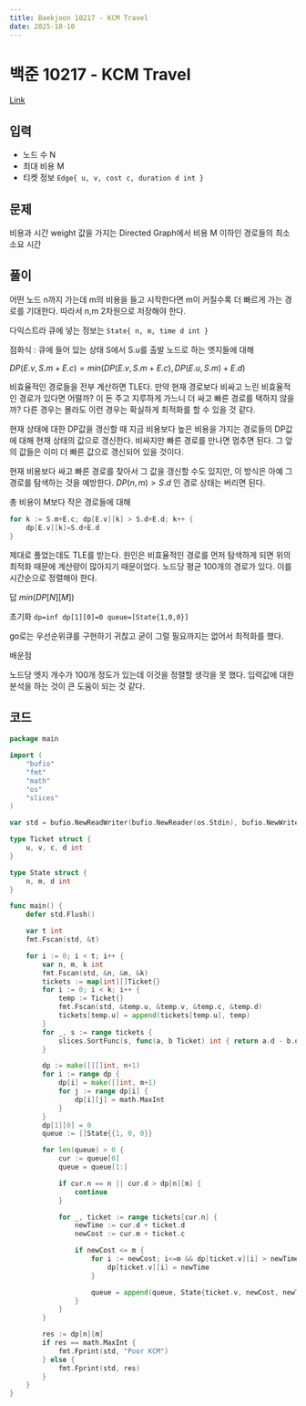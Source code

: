 ```yaml
---
title: Baekjoon 10217 - KCM Travel
date: 2025-10-10
---
```


# 백준 10217 - KCM Travel

[Link](https://www.acmicpc.net/problem/10217)

## 입력

- 노드 수 N
- 최대 비용 M
- 티켓 정보 `Edge{ u, v, cost c, duration d int }`

## 문제

비용과 시간 weight 값을 가지는 Directed Graph에서 비용 M 이하인 경로들의 최소 소요 시간

## 풀이

어떤 노드 n까지 가는데 m의 비용을 들고 시작한다면 m이 커질수록 더 빠르게 가는 경로를 기대한다. 따라서 n,m 2차원으로 저장해야 한다.

다익스트라 큐에 넣는 정보는 `State{ n, m, time d int }`

점화식 : 큐에 들어 있는 상태 S에서 S.u를 출발 노드로 하는 엣지들에 대해

$DP(E.v,S.m+E.c) = min(DP(E.v,S.m+E.c), DP(E.u,S.m) + E.d)$

비효율적인 경로들을 전부 계산하면 TLE다. 만약 현재 경로보다 비싸고 느린 비효율적인 경로가 있다면 어떨까? 이 돈 주고 지루하게 가느니 더 싸고 빠른 경로를 택하지 않을까? 다른 경우는 몰라도 이런 경우는 확실하게 최적화를 할 수 있을 것 같다.

현재 상태에 대한 DP값을 갱신할 때 지금 비용보다 높은 비용을 가지는 경로들의 DP값에 대해 현재 상태의 값으로 갱신한다. 비싸지만 빠른 경로를 만나면 멈추면 된다. 그 앞의 값들은 이미 더 빠른 값으로 갱신되어 있을 것이다.

현재 비용보다 싸고 빠른 경로를 찾아서 그 값을 갱신할 수도 있지만, 이 방식은 아예 그 경로를 탐색하는 것을 예방한다. $DP(n,m)>S.d$ 인 경로 상태는 버리면 된다.

총 비용이 M보다 작은 경로들에 대해
```go
for k := S.m+E.c; dp[E.v][k] > S.d+E.d; k++ {
    dp[E.v][k]=S.d+E.d
}
```

제대로 풀었는데도 TLE를 받는다. 원인은 비효율적인 경로를 먼저 탐색하게 되면 위의 최적화 때문에 계산량이 많아지기 때문이었다.
노드당 평균 100개의 경로가 있다. 이를 시간순으로 정렬해야 한다.

답 $min(DP[N][M])$

초기화 `dp=inf dp[1][0]=0 queue=[State{1,0,0}]`

go로는 우선순위큐를 구현하기 귀찮고 굳이 그럴 필요까지는 없어서 최적화를 했다.

배운점

노드당 엣지 개수가 100개 정도가 있는데 이것을 정렬할 생각을 못 했다. 입력값에 대한 분석을 하는 것이 큰 도움이 되는 것 같다.

## 코드

```go
package main

import (
	"bufio"
	"fmt"
	"math"
	"os"
	"slices"
)

var std = bufio.NewReadWriter(bufio.NewReader(os.Stdin), bufio.NewWriter(os.Stdout))

type Ticket struct {
	u, v, c, d int
}

type State struct {
	n, m, d int
}

func main() {
	defer std.Flush()

	var t int
	fmt.Fscan(std, &t)

	for i := 0; i < t; i++ {
		var n, m, k int
		fmt.Fscan(std, &n, &m, &k)
		tickets := map[int][]Ticket{}
		for i := 0; i < k; i++ {
			temp := Ticket{}
			fmt.Fscan(std, &temp.u, &temp.v, &temp.c, &temp.d)
			tickets[temp.u] = append(tickets[temp.u], temp)
		}
		for _, s := range tickets {
			slices.SortFunc(s, func(a, b Ticket) int { return a.d - b.d })
		}

		dp := make([][]int, n+1)
		for i := range dp {
			dp[i] = make([]int, m+1)
			for j := range dp[i] {
				dp[i][j] = math.MaxInt
			}
		}
		dp[1][0] = 0
		queue := []State{{1, 0, 0}}

		for len(queue) > 0 {
			cur := queue[0]
			queue = queue[1:]

			if cur.n == n || cur.d > dp[n][m] {
				continue
			}

			for _, ticket := range tickets[cur.n] {
				newTime := cur.d + ticket.d
				newCost := cur.m + ticket.c

				if newCost <= m {
					for i := newCost; i<=m && dp[ticket.v][i] > newTime; i++ {
						dp[ticket.v][i] = newTime
					}

					queue = append(queue, State{ticket.v, newCost, newTime})
				}
			}
		}

		res := dp[n][m]
		if res == math.MaxInt {
			fmt.Fprint(std, "Poor KCM")
		} else {
			fmt.Fprint(std, res)
		}
	}
}

```